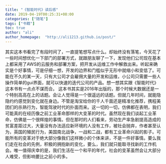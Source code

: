 ```yaml
---
title: "《智能时代》读后感"
date: 2019-04-19T00:25:31+08:00
categories: ["随笔"]
tags: ["书籍"]
toc: true
author: "ali"
author_homepage:  "http://ali1213.github.io/post/"
---
```


其实这本书看完了有段时间了，一直提笔想写点什么。却始终没有落笔，今天花了一些时间想优化一下部门的部署方式，就跟朋友聊了一下，发现他们公司现在基本上都采用了AWS的云服务和部署方案，把开发从运维工作中解救出来。听起来确实是个好事情，可是仔细一想，开发的边界和门槛似乎无形中就缩小和变低了。可能在不久的某一天，只有大公司才会雇佣大量的开发和运维，小公司只需要一些人操作简单的gui界面，就可以快速的迭代公司的产品。想一想其实跟《智能时代》这本书有一点点不谋而合。
这本书其实是2016年出版的，那个时候大数据还是一个特别高高在上的话题。会让人觉得是一个很遥远的话题。但就几年时间，就能隐隐约约感觉到变化就在身边。不管是淘宝给你的千人千面还是精准化推荐，携程美团们的杀熟行为，智能驾驶时代的扑面而来。这一切的一切，仿佛都在表明，我们可能真的在经历像之前工业革命那样的大变革的时代。虽然现在我们谈起工业革命，仿佛是一个很辉煌的事情。但在那时的人们看来，劳动生产率急剧提高造成的贫富差距过大，大量没有办法适应新环境的人没有工作，被社会抛弃，作者甚至认为，英国的殖民行为，美国南北战争，一战和二战，都有工业革命兴起的影子。可能所有的变革对于绝大部分像我们这样微小的个体来讲，不是一件好事情。要么我们走在社会的先例，积极的拥抱新的变化，要么，我们就只能取寻找新的工作机会。唯一值得庆幸的是，我们生活在一个和平的年代，社会的变革虽然会让大部分人难受，但影响要比之前小的多。